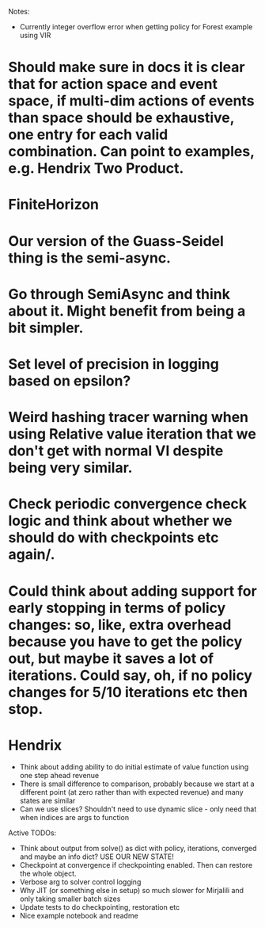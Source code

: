 Notes:

* Currently integer overflow error when getting policy for Forest example using VIR
# Should make sure in docs it is clear that for action space and event space, if multi-dim actions of events than space should be exhaustive, one entry for each valid combination. Can point to examples, e.g. Hendrix Two Product. 

# FiniteHorizon
# Our version of the Guass-Seidel thing is the semi-async.



# Go through SemiAsync and think about it. Might benefit from being a bit simpler. 

# Set level of precision in logging based on epsilon?

# Weird hashing tracer warning when using Relative value iteration that we don't get with normal VI despite being very similar.

# Check periodic convergence check logic and think about whether we should do with checkpoints etc again/. 

# Could think about adding support for early stopping in terms of policy changes: so, like, extra overhead because you have to get the policy out, but maybe it saves a lot of iterations. Could say, oh, if no policy changes for 5/10 iterations etc then stop. 

# Hendrix
* Think about adding ability to do initial estimate of value function using one step ahead revenue
* There is small difference to comparison, probably because we start at a different point (at zero rather than with expected revenue) and many states are similar
* Can we use slices? Shouldn't need to use dynamic slice - only need that when indices are args to function

Active TODOs:
- Think about output from solve() as dict with policy, iterations, converged and maybe an info dict? USE OUR NEW STATE!
- Checkpoint at convergence if checkpointing enabled. Then can restore the whole object. 
- Verbose arg to solver control logging
- Why JIT (or something else in setup) so much slower for Mirjalili and only taking smaller batch sizes
- Update tests to do checkpointing, restoration etc
- Nice example notebook and readme


